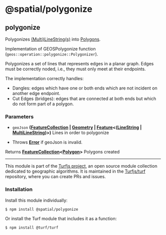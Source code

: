 # @spatial/polygonize

<!-- Generated by documentation.js. Update this documentation by updating the source code. -->

## polygonize

Polygonizes [(Multi)LineString(s)][1] into [Polygons][2].

Implementation of GEOSPolygonize function (`geos::operation::polygonize::Polygonizer`).

Polygonizes a set of lines that represents edges in a planar graph. Edges must be correctly
noded, i.e., they must only meet at their endpoints.

The implementation correctly handles:

-   Dangles: edges which have one or both ends which are not incident on another edge endpoint.
-   Cut Edges (bridges): edges that are connected at both ends but which do not form part of a polygon.

### Parameters

-   `geoJson` **([FeatureCollection][3] \| [Geometry][4] \| [Feature][5]&lt;([LineString][6] \| [MultiLineString][7])>)** Lines in order to polygonize


-   Throws **[Error][8]** if geoJson is invalid.

Returns **[FeatureCollection][3]&lt;[Polygon][9]>** Polygons created

[1]: https://tools.ietf.org/html/rfc7946#section-3.1.4

[2]: https://tools.ietf.org/html/rfc7946#section-3.1.6

[3]: https://tools.ietf.org/html/rfc7946#section-3.3

[4]: https://tools.ietf.org/html/rfc7946#section-3.1

[5]: https://tools.ietf.org/html/rfc7946#section-3.2

[6]: https://tools.ietf.org/html/rfc7946#section-3.1.4

[7]: https://tools.ietf.org/html/rfc7946#section-3.1.5

[8]: https://developer.mozilla.org/docs/Web/JavaScript/Reference/Global_Objects/Error

[9]: https://tools.ietf.org/html/rfc7946#section-3.1.6

<!-- This file is automatically generated. Please don't edit it directly:
if you find an error, edit the source file (likely index.js), and re-run
./scripts/generate-readmes in the turf project. -->

---

This module is part of the [Turfjs project](http://turfjs.org/), an open source
module collection dedicated to geographic algorithms. It is maintained in the
[Turfjs/turf](https://github.com/Turfjs/turf) repository, where you can create
PRs and issues.

### Installation

Install this module individually:

```sh
$ npm install @spatial/polygonize
```

Or install the Turf module that includes it as a function:

```sh
$ npm install @turf/turf
```
